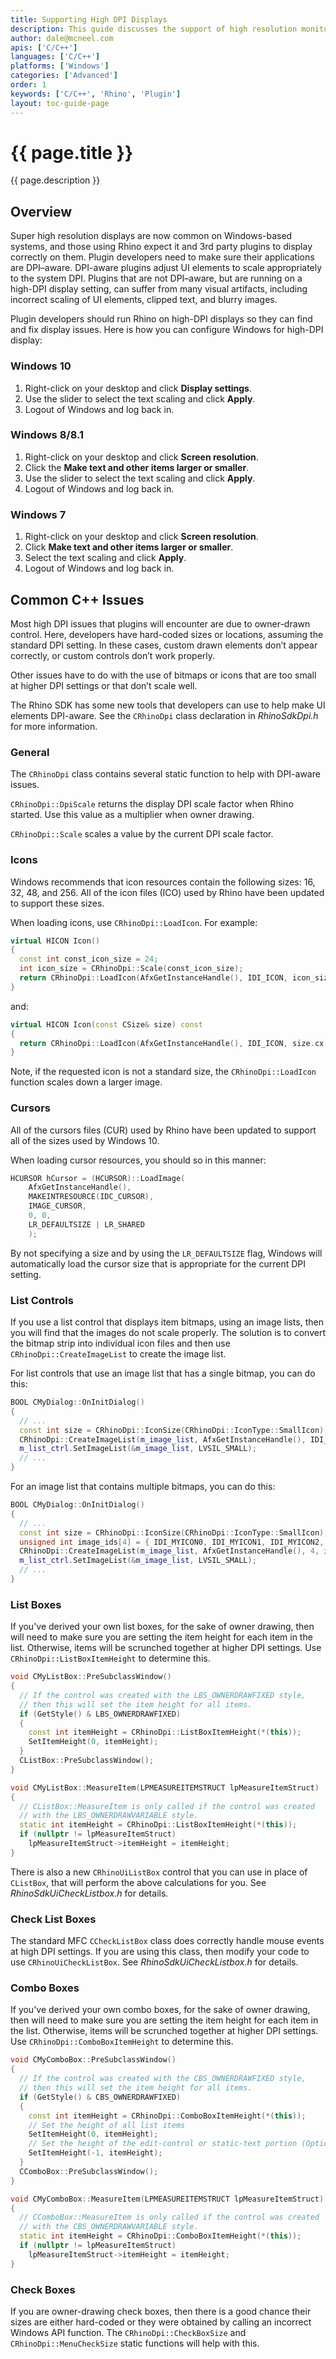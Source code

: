 ```yaml
---
title: Supporting High DPI Displays
description: This guide discusses the support of high resolution monitors.
author: dale@mcneel.com
apis: ['C/C++']
languages: ['C/C++']
platforms: ['Windows']
categories: ['Advanced']
order: 1
keywords: ['C/C++', 'Rhino', 'Plugin']
layout: toc-guide-page
---
```


# {{ page.title }}

{{ page.description }}

## Overview

Super high resolution displays are now common on Windows-based systems, and those using Rhino expect it and 3rd party plugins to display correctly on them. Plugin developers need to make sure their applications are DPI–aware. DPI-aware plugins adjust UI elements to scale appropriately to the system DPI. Plugins that are not DPI–aware, but are running on a high-DPI display setting, can suffer from many visual artifacts, including incorrect scaling of UI elements, clipped text, and blurry images.

Plugin developers should run Rhino on high-DPI displays so they can find and fix display issues. Here is how you can configure Windows for high-DPI display:

### Windows 10

1. Right-click on your desktop and click **Display settings**.
1. Use the slider to select the text scaling and click **Apply**.
1. Logout of Windows and log back in.

### Windows 8/8.1

1. Right-click on your desktop and click **Screen resolution**.
1. Click the **Make text and other items larger or smaller**.
1. Use the slider to select the text scaling and click **Apply**.
1. Logout of Windows and log back in.

### Windows 7

1. Right-click on your desktop and click **Screen resolution**.
1. Click **Make text and other items larger or smaller**.
1. Select the text scaling and click **Apply**.
1. Logout of Windows and log back in.

## Common C++ Issues

Most high DPI issues that plugins will encounter are due to owner-drawn control. Here, developers have hard-coded sizes or locations, assuming the standard DPI setting. In these cases, custom drawn elements don’t appear correctly, or custom controls don’t work properly.

Other issues have to do with the use of bitmaps or icons that are too small at higher DPI settings or that don’t scale well.

The Rhino SDK has some new tools that developers can use to help make UI elements DPI-aware. See the ```CRhinoDpi``` class declaration in *RhinoSdkDpi.h* for more information.

### General

The ```CRhinoDpi``` class contains several static function to help with DPI-aware issues.

```CRhinoDpi::DpiScale``` returns the display DPI scale factor when Rhino started. Use this value as a multiplier when owner drawing.

```CRhinoDpi::Scale``` scales a value by the current DPI scale factor.

### Icons

Windows recommends that icon resources contain the following sizes: 16, 32, 48, and 256. All of the icon files (ICO) used by Rhino have been updated to support these sizes.

When loading icons, use ```CRhinoDpi::LoadIcon```. For example:

```cpp
virtual HICON Icon()
{ 
  const int const_icon_size = 24;
  int icon_size = CRhinoDpi::Scale(const_icon_size);
  return CRhinoDpi::LoadIcon(AfxGetInstanceHandle(), IDI_ICON, icon_size);
}
```

and:

```cpp
virtual HICON Icon(const CSize& size) const
{ 
  return CRhinoDpi::LoadIcon(AfxGetInstanceHandle(), IDI_ICON, size.cx, size.cy);
}
```

Note, if the requested icon is not a standard size, the ```CRhinoDpi::LoadIcon``` function scales down a larger image.

### Cursors

All of the cursors files (CUR) used by Rhino have been updated to support all of the sizes used by Windows 10.

When loading cursor resources, you should so in this manner:

```cpp
HCURSOR hCursor = (HCURSOR)::LoadImage(
    AfxGetInstanceHandle(), 
    MAKEINTRESOURCE(IDC_CURSOR), 
    IMAGE_CURSOR, 
    0, 0, 
    LR_DEFAULTSIZE | LR_SHARED
    );
```

By not specifying a size and by using the ```LR_DEFAULTSIZE``` flag, Windows will automatically load the cursor size that is appropriate for the current DPI setting.

### List Controls

If you use a list control that displays item bitmaps, using an image lists, then you will find that the images do not scale properly. The solution is to convert the bitmap strip into individual icon files and then use ```CRhinoDpi::CreateImageList``` to create the image list.

For list controls that use an image list that has a single bitmap, you can do this:

```cpp
BOOL CMyDialog::OnInitDialog() 
{
  // ...
  const int size = CRhinoDpi::IconSize(CRhinoDpi::IconType::SmallIcon);
  CRhinoDpi::CreateImageList(m_image_list, AfxGetInstanceHandle(), IDI_MYICON, size);
  m_list_ctrl.SetImageList(&m_image_list, LVSIL_SMALL);
  // ...
}
```

For an image list that contains multiple bitmaps, you can do this:

```cpp
BOOL CMyDialog::OnInitDialog() 
{
  // ...
  const int size = CRhinoDpi::IconSize(CRhinoDpi::IconType::SmallIcon);
  unsigned int image_ids[4] = { IDI_MYICON0, IDI_MYICON1, IDI_MYICON2, IDI_MYICON3 };
  CRhinoDpi::CreateImageList(m_image_list, AfxGetInstanceHandle(), 4, image_ids, size);
  m_list_ctrl.SetImageList(&m_image_list, LVSIL_SMALL);
  // ...
}
```

### List Boxes

If you've derived your own list boxes, for the sake of owner drawing, then will need to make sure you are setting the item height for each item in the list. Otherwise, items will be scrunched together at higher DPI settings. Use ```CRhinoDpi::ListBoxItemHeight``` to determine this.

```cpp
void CMyListBox::PreSubclassWindow()
{
  // If the control was created with the LBS_OWNERDRAWFIXED style,
  // then this will set the item height for all items.
  if (GetStyle() & LBS_OWNERDRAWFIXED)
  {
    const int itemHeight = CRhinoDpi::ListBoxItemHeight(*(this));
    SetItemHeight(0, itemHeight);
  }
  CListBox::PreSubclassWindow();
}

void CMyListBox::MeasureItem(LPMEASUREITEMSTRUCT lpMeasureItemStruct)
{
  // CListBox::MeasureItem is only called if the control was created
  // with the LBS_OWNERDRAWVARIABLE style.
  static int itemHeight = CRhinoDpi::ListBoxItemHeight(*(this));
  if (nullptr != lpMeasureItemStruct)
    lpMeasureItemStruct->itemHeight = itemHeight;
}
```

There is also a new ```CRhinoUiListBox``` control that you can use in place of ```CListBox```, that will perform the above calculations for you. See *RhinoSdkUiCheckListbox.h* for details.

### Check List Boxes

The standard MFC ```CCheckListBox``` class does correctly handle mouse events at high DPI settings. If you are using this class, then modify your code to use ```CRhinoUiCheckListBox```.  See *RhinoSdkUiCheckListbox.h* for details.

### Combo Boxes

If you've derived your own combo boxes, for the sake of owner drawing, then will need to make sure you are setting the item height for each item in the list. Otherwise, items will be scrunched together at higher DPI settings. Use ```CRhinoDpi::ComboBoxItemHeight``` to determine this.

```cpp
void CMyComboBox::PreSubclassWindow()
{
  // If the control was created with the CBS_OWNERDRAWFIXED style,
  // then this will set the item height for all items.
  if (GetStyle() & CBS_OWNERDRAWFIXED)
  {
    const int itemHeight = CRhinoDpi::ComboBoxItemHeight(*(this));
    // Set the height of all list items
    SetItemHeight(0, itemHeight);
    // Set the height of the edit-control or static-text portion (Optional)
    SetItemHeight(-1, itemHeight);
  }
  CComboBox::PreSubclassWindow();
}

void CMyComboBox::MeasureItem(LPMEASUREITEMSTRUCT lpMeasureItemStruct)
{
  // CComboBox::MeasureItem is only called if the control was created
  // with the CBS_OWNERDRAWVARIABLE style.
  static int itemHeight = CRhinoDpi::ComboBoxItemHeight(*(this));
  if (nullptr != lpMeasureItemStruct)
    lpMeasureItemStruct->itemHeight = itemHeight;
}
```

### Check Boxes

If you are owner-drawing check boxes, then there is a good chance their sizes are either hard-coded or they were obtained by calling an incorrect Windows API function. The ```CRhinoDpi::CheckBoxSize``` and ```CRhinoDpi::MenuCheckSize``` static functions will help with this.
